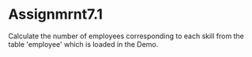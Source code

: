 # Assignmrnt7.1
Calculate the number of employees corresponding to each skill from the table 'employee' which is loaded in the Demo.
